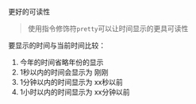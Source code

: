 更好的可读性
> 使用指令修饰符<code>pretty</code>可以让时间显示的更具可读性

要显示的时间与当前时间比较：

1. 今年的时间省略年份的显示
1. 1秒以内的时间会显示为 刚刚
1. 1分钟以内的时间显示为 xx秒以前
1. 1小时以内的时间显示为 xx分钟以前


